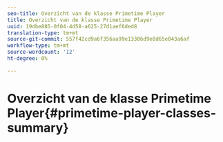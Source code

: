 ```yaml
---
seo-title: Overzicht van de klasse Primetime Player
title: Overzicht van de klasse Primetime Player
uuid: 19dbe885-0f04-4d58-a625-27d1aef6ded8
translation-type: tm+mt
source-git-commit: 557f42cd9a6f356aa99e13386d9e8d65e043a6af
workflow-type: tm+mt
source-wordcount: '12'
ht-degree: 0%

---
```



# Overzicht van de klasse Primetime Player{#primetime-player-classes-summary}
